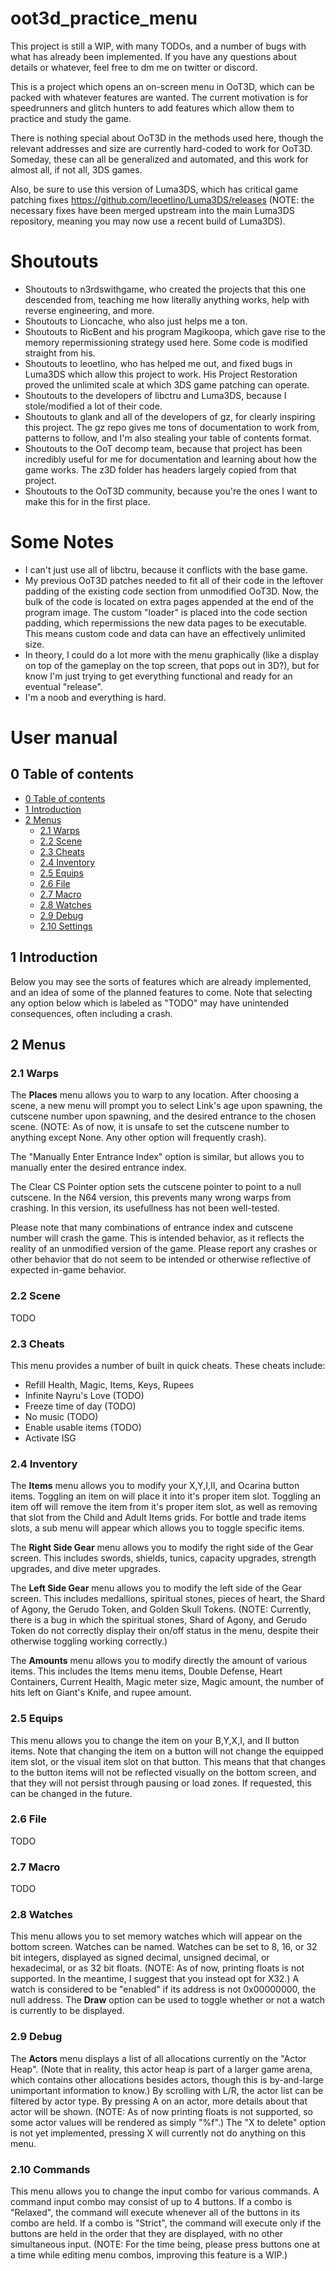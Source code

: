 # oot3d_practice_menu
This project is still a WIP, with many TODOs, and a number of bugs with what has already been implemented. If you have any questions about details or whatever, feel free to dm me on twitter or discord.

This is a project which opens an on-screen menu in OoT3D, which can be packed with whatever features are wanted. The current motivation is for speedrunners and glitch hunters to add features which allow them to practice and study the game.

There is nothing special about OoT3D in the methods used here, though the relevant addresses and size are currently hard-coded to work for OoT3D. Someday, these can all be generalized and automated, and this work for almost all, if not all, 3DS games.

Also, be sure to use this version of Luma3DS, which has critical game patching fixes https://github.com/leoetlino/Luma3DS/releases (NOTE: the necessary fixes have been merged upstream into the main Luma3DS repository, meaning you may now use a recent build of Luma3DS).

# Shoutouts
* Shoutouts to n3rdswithgame, who created the projects that this one descended from, teaching me how literally anything works, help with reverse engineering, and more.
* Shoutouts to Lioncache, who also just helps me a ton.
* Shoutouts to RicBent and his program Magikoopa, which gave rise to the memory repermissioning strategy used here. Some code is modified straight from his.
* Shoutouts to leoetlino, who has helped me out, and fixed bugs in Luma3DS which allow this project to work. His Project Restoration proved the unlimited scale at which 3DS game patching can operate.
* Shoutouts to the developers of libctru and Luma3DS, because I stole/modified a lot of their code.
* Shoutouts to glank and all of the developers of gz, for clearly inspiring this project. The gz repo gives me tons of documentation to work from, patterns to follow, and I'm also stealing your table of contents format.
* Shoutouts to the OoT decomp team, because that project has been incredibly useful for me for documentation and learning about how the game works. The z3D folder has headers largely copied from that project.
* Shoutouts to the OoT3D community, because you're the ones I want to make this for in the first place.

# Some Notes
* I can't just use all of libctru, because it conflicts with the base game.
* My previous OoT3D patches needed to fit all of their code in the leftover padding of the existing code section from unmodified OoT3D. Now, the bulk of the code is located on extra pages appended at the end of the program image. The custom "loader" is placed into the code section padding, which repermissions the new data pages to be executable. This means custom code and data can have an effectively unlimited size.
* In theory, I could do a lot more with the menu graphically (like a display on top of the gameplay on the top screen, that pops out in 3D?), but for know I'm just trying to get everything functional and ready for an eventual "release".
* I'm a noob and everything is hard.

# User manual


## 0 Table of contents
-   [0 Table of contents](#0-table-of-contents)
-   [1 Introduction](#1-introduction)
-   [2 Menus](#2-menus)
    -   [2.1 Warps](#21-warps)
    -   [2.2 Scene](#22-scene)
    -   [2.3 Cheats](#23-cheats)
    -   [2.4 Inventory](#24-inventory)
    -   [2.5 Equips](#25-equips)
    -   [2.6 File](#26-file)
    -   [2.7 Macro](#27-macro)
    -   [2.8 Watches](#28-watches)
    -   [2.9 Debug](#29-debug)
    -   [2.10 Settings](#210-settings)

## 1 Introduction
Below you may see the sorts of features which are already implemented, and an idea of some of the planned features to come. Note that selecting any option below which is labeled as "TODO" may have unintended consequences, often including a crash.

## 2 Menus

### 2.1 Warps
The **Places** menu allows you to warp to any location. After choosing a scene, a new menu will prompt you to select Link's age upon spawning, the cutscene number upon spawning, and the desired entrance to the chosen scene. (NOTE: As of now, it is unsafe to set the cutscene number to anything except None. Any other option will frequently crash).

The "Manually Enter Entrance Index" option is similar, but allows you to manually enter the desired entrance index.

The Clear CS Pointer option sets the cutscene pointer to point to a null cutscene. In the N64 version, this prevents many wrong warps from crashing. In this version, its usefullness has not been well-tested.

Please note that many combinations of entrance index and cutscene number will crash the game. This is intended behavior, as it reflects the reality of an unmodified version of the game. Please report any crashes or other behavior that do not seem to be intended or otherwise reflective of expected in-game behavior.

### 2.2 Scene
TODO

### 2.3 Cheats
This menu provides a number of built in quick cheats. These cheats include:
-   Refill Health, Magic, Items, Keys, Rupees
-   Infinite Nayru's Love (TODO)
-   Freeze time of day (TODO)
-   No music (TODO)
-   Enable usable items (TODO)
-   Activate ISG

### 2.4 Inventory
The **Items** menu allows you to modify your X,Y,I,II, and Ocarina button items. Toggling an item on will place it into it's proper item slot. Toggling an item off will remove the item from it's proper item slot, as well as removing that slot from the Child and Adult Items grids. For bottle and trade items slots, a sub menu will appear which allows you to toggle specific items.

The **Right Side Gear** menu allows you to modify the right side of the Gear screen. This includes swords, shields, tunics, capacity upgrades, strength upgrades, and dive meter upgrades.

The **Left Side Gear** menu allows you to modify the left side of the Gear screen. This includes medallions, spiritual stones, pieces of heart, the Shard of Agony, the Gerudo Token, and Golden Skull Tokens. (NOTE: Currently, there is a bug in which the spiritual stones, Shard of Agony, and Gerudo Token do not correctly display their on/off status in the menu, despite their otherwise toggling working correctly.)

The **Amounts** menu allows you to modify directly the amount of various items. This includes the Items menu items, Double Defense, Heart Containers, Current Health, Magic meter size, Magic amount, the number of hits left on Giant's Knife, and rupee amount.

### 2.5 Equips
This menu allows you to change the item on your B,Y,X,I, and II button items. Note that changing the item on a button will not change the equipped item slot, or the visual item slot on that button. This means that that changes to the button items will not be reflected visually on the bottom screen, and that they will not persist through pausing or load zones. If requested, this can be changed in the future.

### 2.6 File
TODO

### 2.7 Macro
TODO

### 2.8 Watches
This menu allows you to set memory watches which will appear on the bottom screen. Watches can be named. Watches can be set to 8, 16, or 32 bit integers, displayed as signed decimal, unsigned decimal, or hexadecimal, or as 32 bit floats. (NOTE: As of now, printing floats is not supported. In the meantime, I suggest that you instead opt for X32.) A watch is considered to be "enabled" if its address is not 0x00000000, the null address. The **Draw** option can be used to toggle whether or not a watch is currently to be displayed.

### 2.9 Debug
The **Actors** menu displays a list of all allocations currently on the "Actor Heap". (Note that in reality, this actor heap is part of a larger game arena, which contains other allocations besides actors, though this is by-and-large unimportant information to know.) By scrolling with L/R, the actor list can be filtered by actor type. By pressing A on an actor, more details about that actor will be shown. (NOTE: As of now printing floats is not supported, so some actor values will be rendered as simply "%f".) The "X to delete" option is not yet implemented, pressing X will currently not do anything on this menu.

### 2.10 Commands
This menu allows you to change the input combo for various commands. A command input combo may consist of up to 4 buttons. If a combo is "Relaxed", the command will execute whenever all of the buttons in its combo are held. If a combo is "Strict", the command will execute only if the buttons are held in the order that they are displayed, with no other simultaneous input. (NOTE: For the time being, please press buttons one at a time while editing menu combos, improving this feature is a WIP.)